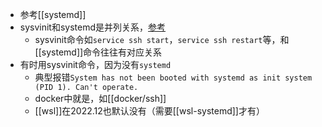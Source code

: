 - 参考[[systemd]]
- sysvinit和systemd是并列关系，[参考](https://www.cnblogs.com/a5idc/p/13752839.html)
  - sysvinit命令如`service ssh start`，`service ssh restart`等，和[[systemd]]命令往往有对应关系
- 有时用sysvinit命令，因为没有`systemd`
  - 典型报错`System has not been booted with systemd as init system (PID 1). Can't operate.`
  - docker中就是，如[[docker/ssh]]
  - [[wsl]]在2022.12也默认没有（需要[[wsl-systemd]]才有）